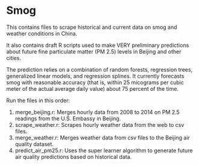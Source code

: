 # Smog

This contains files to scrape historical and current data on smog and weather conditions in China. 

It also contains draft R scripts used to make VERY preliminary predictions about future fine particulate matter (PM 2.5) levels in Beijing and other cities. 

The prediction relies on a combination of random forests, regression trees, generalized linear models, and regression splines. It currently forecasts smog with reasonable accuracy (that is, within 25 micograms per cubic meter of the actual average daily value) about 75 percent of the time.

Run the files in this order:

1. merge_beijing.r: Merges hourly data from 2008 to 2014 on PM 2.5 readings from the U.S. Embassy in Beijing.
2. scrape_weather.r: Scrapes hourly weather data from the web to csv files.
3. merge_weather.r: Merges weather data from csv files to the Beijing air quality dataset.
4. predict_air_pm25.r: Uses the super learner algorithm to generate future air quality predictions based on historical data.
